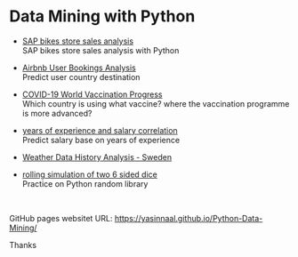 # Data Mining with Python



- [SAP bikes store sales analysis](https://github.com/yasinnaal/Python-Data-Mining/blob/main/sap_bikes_store_sales_analysis/sap-bikes-store-sales-analysis.ipynb)<br> SAP bikes store sales analysis with Python

- [Airbnb User Bookings Analysis](https://github.com/yasinnaal/Python-Data-Mining/tree/main/Airbnb-Bookings) <br> Predict user country destination

- [COVID-19 World Vaccination Progress](https://github.com/yasinnaal/Python-Data-Mining/blob/main/COVID19-Vaccination-Progress/covid-19-world-vaccination-progress.ipynb) <br> Which country is using what vaccine? where the vaccination programme is more advanced?

- [years of experience and salary correlation](https://github.com/yasinnaal/Python-Data-Mining/blob/main/years-of-experience-and-salary-correlation/years-of-experience-and-salary-correlation.ipynb) <br> Predict salary base on years of experience

- [Weather Data History Analysis - Sweden](https://www.kaggle.com/yasinnaal/weather-data-history-analysis-sweden)

- [rolling simulation of two 6 sided dice](https://www.kaggle.com/yasinnaal/rolling-simulation-of-two-6-sided-dice) <br> Practice on Python random library

<br>

GitHub pages websitet URL: https://yasinnaal.github.io/Python-Data-Mining/

Thanks

